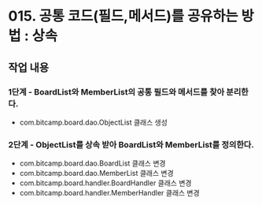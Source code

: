 # 015. 공통 코드(필드,메서드)를 공유하는 방법 : 상속 


## 작업 내용

### 1단계 - BoardList와 MemberList의 공통 필드와 메서드를 찾아 분리한다.

- com.bitcamp.board.dao.ObjectList 클래스 생성

### 2단계 - ObjectList를 상속 받아 BoardList와 MemberList를 정의한다.

- com.bitcamp.board.dao.BoardList 클래스 변경
- com.bitcamp.board.dao.MemberList 클래스 변경
- com.bitcamp.board.handler.BoardHandler 클래스 변경
- com.bitcamp.board.handler.MemberHandler 클래스 변경